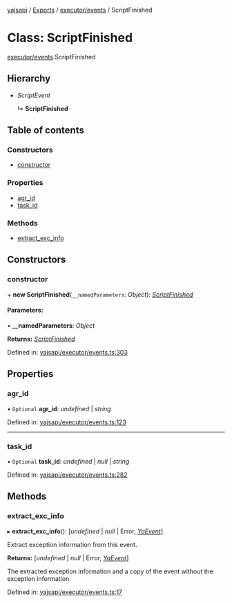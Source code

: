 [yajsapi](../README.md) / [Exports](../modules.md) / [executor/events](../modules/executor_events.md) / ScriptFinished

# Class: ScriptFinished

[executor/events](../modules/executor_events.md).ScriptFinished

## Hierarchy

* *ScriptEvent*

  ↳ **ScriptFinished**

## Table of contents

### Constructors

- [constructor](executor_events.scriptfinished.md#constructor)

### Properties

- [agr\_id](executor_events.scriptfinished.md#agr_id)
- [task\_id](executor_events.scriptfinished.md#task_id)

### Methods

- [extract\_exc\_info](executor_events.scriptfinished.md#extract_exc_info)

## Constructors

### constructor

\+ **new ScriptFinished**(`__namedParameters`: *Object*): [*ScriptFinished*](executor_events.scriptfinished.md)

#### Parameters:

• **__namedParameters**: *Object*

**Returns:** [*ScriptFinished*](executor_events.scriptfinished.md)

Defined in: [yajsapi/executor/events.ts:303](https://github.com/golemfactory/yajsapi/blob/289a25a/yajsapi/executor/events.ts#L303)

## Properties

### agr\_id

• `Optional` **agr\_id**: *undefined* \| *string*

Defined in: [yajsapi/executor/events.ts:123](https://github.com/golemfactory/yajsapi/blob/289a25a/yajsapi/executor/events.ts#L123)

___

### task\_id

• `Optional` **task\_id**: *undefined* \| *null* \| *string*

Defined in: [yajsapi/executor/events.ts:282](https://github.com/golemfactory/yajsapi/blob/289a25a/yajsapi/executor/events.ts#L282)

## Methods

### extract\_exc\_info

▸ **extract_exc_info**(): [*undefined* \| *null* \| Error, [*YaEvent*](executor_events.yaevent.md)]

Extract exception information from this event.

**Returns:** [*undefined* \| *null* \| Error, [*YaEvent*](executor_events.yaevent.md)]

The extracted exception information and a copy of the event without the exception information.

Defined in: [yajsapi/executor/events.ts:17](https://github.com/golemfactory/yajsapi/blob/289a25a/yajsapi/executor/events.ts#L17)
